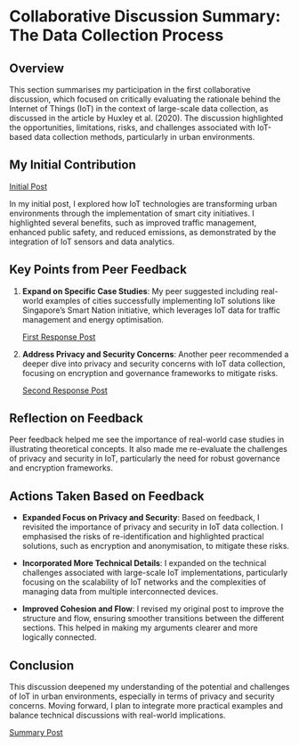 # Collaborative Discussion Summary: The Data Collection Process

## Overview
This section summarises my participation in the first collaborative discussion, which focused on critically evaluating the rationale behind the Internet of Things (IoT) in the context of large-scale data collection, as discussed in the article by Huxley et al. (2020). The discussion highlighted the opportunities, limitations, risks, and challenges associated with IoT-based data collection methods, particularly in urban environments.

## My Initial Contribution
[Initial Post](../posts/initial-post-discussion1.md)

In my initial post, I explored how IoT technologies are transforming urban environments through the implementation of smart city initiatives. I highlighted several benefits, such as improved traffic management, enhanced public safety, and reduced emissions, as demonstrated by the integration of IoT sensors and data analytics.

## Key Points from Peer Feedback
1. **Expand on Specific Case Studies**: My peer suggested including real-world examples of cities successfully implementing IoT solutions like Singapore’s Smart Nation initiative, which leverages IoT data for traffic management and energy optimisation.

   [First Response Post](../posts/peer-response1-discussion1.md)

2. **Address Privacy and Security Concerns**: Another peer recommended a deeper dive into privacy and security concerns with IoT data collection, focusing on encryption and governance frameworks to mitigate risks.

   [Second Response Post](../posts/peer-response2-discussion1.md)

## Reflection on Feedback
Peer feedback helped me see the importance of real-world case studies in illustrating theoretical concepts. It also made me re-evaluate the challenges of privacy and security in IoT, particularly the need for robust governance and encryption frameworks.

## Actions Taken Based on Feedback
- **Expanded Focus on Privacy and Security**: Based on feedback, I revisited the importance of privacy and security in IoT data collection. I emphasised the risks of re-identification and highlighted practical solutions, such as encryption and anonymisation, to mitigate these risks.
  
- **Incorporated More Technical Details**: I expanded on the technical challenges associated with large-scale IoT implementations, particularly focusing on the scalability of IoT networks and the complexities of managing data from multiple interconnected devices.

- **Improved Cohesion and Flow**: I revised my original post to improve the structure and flow, ensuring smoother transitions between the different sections. This helped in making my arguments clearer and more logically connected.

## Conclusion
This discussion deepened my understanding of the potential and challenges of IoT in urban environments, especially in terms of privacy and security concerns. Moving forward, I plan to integrate more practical examples and balance technical discussions with real-world implications.

[Summary Post](../posts/summary-post-discussion1.md)
